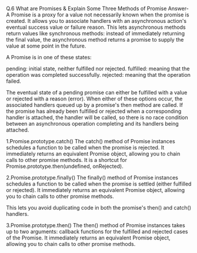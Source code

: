 Q.6 What are Promises & Explain Some Three Methods of Promise
Answer-
A Promise is a proxy for a value not necessarily known when the promise is created. It allows you to associate handlers with an asynchronous action's eventual success value or failure reason. This lets asynchronous methods return values like synchronous methods: instead of immediately returning the final value, the asynchronous method returns a promise to supply the value at some point in the future.

A Promise is in one of these states:

pending: initial state, neither fulfilled nor rejected.
fulfilled: meaning that the operation was completed successfully.
rejected: meaning that the operation failed.

The eventual state of a pending promise can either be fulfilled with a value or rejected with a reason (error). When either of these options occur, the associated handlers queued up by a promise's then method are called. If the promise has already been fulfilled or rejected when a corresponding handler is attached, the handler will be called, so there is no race condition between an asynchronous operation completing and its handlers being attached.


1.Promise.prototype.catch()
The catch() method of Promise instances schedules a function to be called when the promise is rejected. It immediately returns an equivalent Promise object, allowing you to chain calls to other promise methods. It is a shortcut for Promise.prototype.then(undefined, onRejected).

2.Promise.prototype.finally()
The finally() method of Promise instances schedules a function to be called when the promise is settled (either fulfilled or rejected). It immediately returns an equivalent Promise object, allowing you to chain calls to other promise methods.

This lets you avoid duplicating code in both the promise's then() and catch() handlers.

3.Promise.prototype.then()
The then() method of Promise instances takes up to two arguments: callback functions for the fulfilled and rejected cases of the Promise. It immediately returns an equivalent Promise object, allowing you to chain calls to other promise methods.

